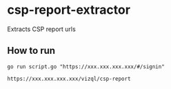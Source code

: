 # csp-report-extractor

Extracts CSP report urls

How to run
---

```
go run script.go "https://xxx.xxx.xxx.xxx/#/signin"

https://xxx.xxx.xxx.xxx/vizql/csp-report
```
